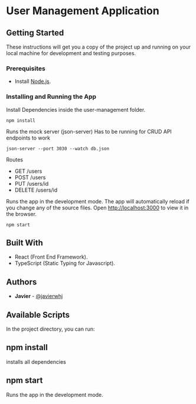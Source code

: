 # User Management Application

## Getting Started

These instructions will get you a copy of the project up and running on your local machine for development and testing purposes.

### Prerequisites

- Install [Node.js](https://nodejs.org/en/).

### Installing and Running the App

Install Dependencies inside the user-management folder.

```
npm install
```

Runs the mock server (json-server)
Has to be running for CRUD API endpoints to work

```
json-server --port 3030 --watch db.json
```

Routes
* GET /users
* POST /users
* PUT /users/id
* DELETE /users/id

Runs the app in the development mode. The app will automatically reload if you change any of the source files.
Open [http://localhost:3000](http://localhost:3000) to view it in the browser.

```
npm start
```

## Built With

- React (Front End Framework).
- TypeScript (Static Typing for Javascript).

## Authors

- **Javier** - [@javierwhj](https://github.com/javierwhj)


## Available Scripts

In the project directory, you can run:


## npm install

installs all dependencies

## npm start

Runs the app in the development mode.<br />
